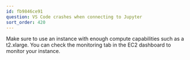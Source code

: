 ```yaml
---
id: fb9846ce91
question: VS Code crashes when connecting to Jupyter
sort_order: 420
---
```


Make sure to use an instance with enough compute capabilities such as a t2.xlarge. You can check the monitoring tab in the EC2 dashboard to monitor your instance.

